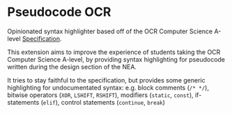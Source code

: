 # Pseudocode OCR

Opinionated syntax highlighter based off of the OCR Computer Science A-level [Specification](https://www.ocr.org.uk/images/170844-specification-accredited-a-level-gce-computer-science-h446.pdf#page=37).

This extension aims to improve the experience of students taking the OCR Computer Science A-level, by providing syntax highlighting for pseudocode written during the design section of the NEA.

It tries to stay faithful to the specification, but provides some generic highlighting for undocumentated syntax: e.g. block comments (`/* */`), bitwise operators (`XOR`, `LSHIFT`, `RSHIFT`), modifiers (`static`, `const`), if-statements (`elif`), control statements (`continue`, `break`)

